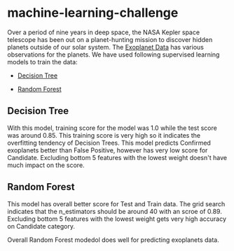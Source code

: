 # machine-learning-challenge

Over a period of nine years in deep space, the NASA Kepler space telescope has been out on a planet-hunting mission to discover hidden planets outside of our solar system. The [Exoplanet Data](Models\exoplanet_data.csv) has various observations for the planets. We have used following supervised learning models to train the data:

* [Decision Tree](Models\model_1.ipynb)

* [Random Forest](Models\model_2.ipynb)

## Decision Tree

With this model, training score for the model was 1.0 while the test score was around 0.85. This training score is very high so it indicates the overfitting tendency of Decision Trees. This model predicts Confirmed exoplanets better than False Positive, however has very low score for Candidate. Excluding bottom 5 features with the lowest weight doesn't have much impact on the score.

## Random Forest

This model has overall better score for Test and Train data. The grid search indicates that the n_estimators should be around 40 with an scroe of 0.89. Excluding bottom 5 features with the lowest weight gets very high accuracy on Candidate category.  

Overall Random Forest modedol does well for predicting exoplanets data.